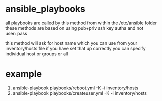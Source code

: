 # ansible_playbooks

all playbooks are called by this method from within the /etc/ansible folder
these methods are based on using pub+priv ssh key autha and not user+pass

this method will ask for host name which you can use from your inventory/hosts file if you have set that up correctly
you can specify individual host or groups or all

# example
1. ansible-playbook playbooks/reboot.yml -K -i inventory/hosts
2. ansible-playbook playbooks/createuser.yml -K -i inventory/hosts
